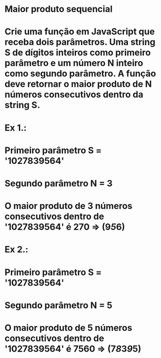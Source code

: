 # Maior produto sequencial

# Crie uma função em JavaScript que receba dois parâmetros. Uma string S de dígitos inteiros como primeiro parâmetro e um  número N inteiro como segundo parâmetro. A função deve retornar o maior produto de N números consecutivos dentro da string S.

# Ex 1.:
#	Primeiro parâmetro S = '1027839564'
#	Segundo parâmetro N = 3
#	O maior produto de 3 números consecutivos dentro de '1027839564' é 270 => (9*5*6)


# Ex 2.:
#	Primeiro parâmetro S = '1027839564'
#	Segundo parâmetro N = 5
#   O maior produto de 5 números consecutivos dentro de '1027839564' é 7560 => (7*8*3*9*5)
